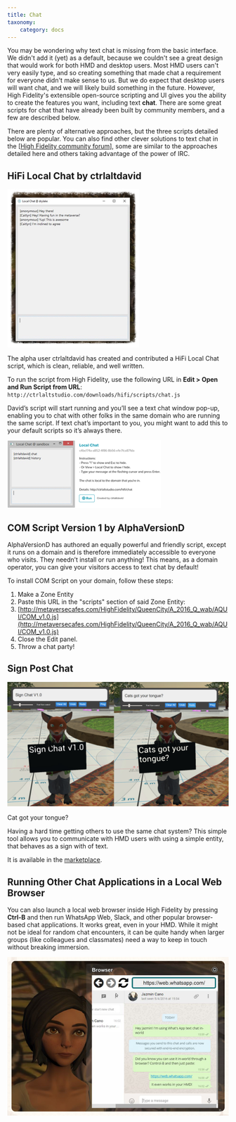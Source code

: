 ```yaml
---
title: Chat
taxonomy:
    category: docs
---
```


You may be wondering why text chat is missing from the basic interface. We didn't add it (yet) as a default, because we couldn't see a great design that would work for both HMD and desktop users. Most HMD users can't very easily type, and so creating something that made chat a requirement for everyone didn't make sense to us. But we do expect that desktop users will want chat, and we will likely build something in the future. However, High Fidelity's extensible open-source scripting and UI gives you the ability to create the features you want, including text **chat**. There are some great scripts for chat that have already been built by community members, and a few are described below.

There are plenty of alternative approaches, but the three scripts detailed below are popular. You can also find other clever solutions to text chat in the [[High Fidelity community forum](https://forums.highfidelity.com/)], some are similar to the approaches detailed here and others taking advantage of the power of IRC.

## HiFi Local Chat by ctrlaltdavid

![](hifi-local-chat-by-ctrlaltdavid.png)

The alpha user ctrlaltdavid has created and contributed a HiFi Local Chat script, which is clean, reliable, and well written.

To run the script from High Fidelity, use the following URL in **Edit > Open and Run Script from URL**: `http://ctrlaltstudio.com/downloads/hifi/scripts/chat.js`

David’s script will start running and you’ll see a text chat window pop-up, enabling you to chat with other folks in the same domain who are running the same script. If text chat’s important to you, you might want to add this to your default scripts so it’s always there.

![](chat-screenshot.png)

## COM Script Version 1 by AlphaVersionD

AlphaVersionD has authored an equally powerful and friendly script, except it runs on a domain and is therefore immediately accessible to everyone who visits. They needn’t install or run anything! This means, as a domain operator, you can give your visitors access to text chat by default!

To install COM Script on your domain, follow these steps:

1. Make a Zone Entity
2. Paste this URL in the "scripts" section of said Zone Entity:
3. [http://metaversecafes.com/HighFidelity/QueenCity/A_2016_Q_wab/AQUI/COM_v1.0.js](http://metaversecafes.com/HighFidelity/QueenCity/A_2016_Q_wab/AQUI/COM_v1.0.js)
4. Close the Edit panel.
5. Throw a chat party!

## Sign Post Chat

![](sign-chat-by-menithal.jpg)

Cat got your tongue?

Having a hard time getting others to use the same chat system? This simple tool allows you to communicate with HMD users with using a simple entity, that behaves as a sign with of text.

It is available in the [marketplace](https://docs.highfidelity.com/high-fidelity-commerce/marketplace/buy).


## Running Other Chat Applications in a Local Web Browser

You can also launch a local web browser inside High Fidelity by pressing **Ctrl-B** and then run WhatsApp Web, Slack, and other popular browser-based chat applications. It works great, even in your HMD. While it might not be ideal for random chat encounters, it can be quite handy when larger groups (like colleagues and classmates) need a way to keep in touch without breaking immersion.

![](whatsapp.png)

